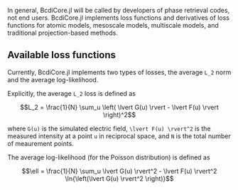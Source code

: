In general, BcdiCore.jl will be called by developers of phase retrieval codes, not end users. BcdiCore.jl implements loss functions and derivatives of loss functions for atomic models, mesoscale models, multiscale models, and traditional projection-based methods.

## Available loss functions

Currently, BcdiCore.jl implements two types of losses, the average ``L_2`` norm and the average log-likelihood. 

Explicitly, the average ``L_2`` loss is defined as

```math
L_2 = \frac{1}{N} \sum_u \left( \lvert G(u) \rvert - \lvert F(u) \rvert \right)^2
```
where ``G(u)`` is the simulated electric field, ``\lvert F(u) \rvert^2`` is the measured intensity at a point ``u`` in reciprocal space, and ``N`` is the total number of meaurement points.

The average log-likelihood (for the Poisson distribution) is defined as

```math
\ell = \frac{1}{N} \sum_u \lvert G(u) \rvert^2 - \lvert F(u) \rvert^2 \ln{\left(\lvert G(u) \rvert^2 \right)}
```
